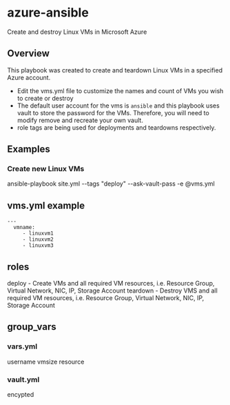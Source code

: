 # azure-ansible
Create and destroy Linux VMs in Microsoft Azure

## Overview
This playbook was created to create and teardown Linux VMs in a specified Azure account. 
- Edit the vms.yml file to customize the names and count of VMs you wish to create or destroy
- The default user account for the vms is `ansible` and this playbook uses vault to store the password for the VMs.  Therefore, you will need to modify remove and recreate your own vault.
- role tags are being used for deployments and teardowns respectively.

## Examples
### Create new Linux VMs 
ansible-playbook site.yml --tags "deploy" --ask-vault-pass -e @vms.yml

## vms.yml example
```
---
  vmname:
     - linuxvm1
     - linuxvm2
     - linuxvm3
```

## roles
deploy - Create VMs and all required VM resources, i.e. Resource Group, Virtual Network, NIC, IP, Storage Account
teardown - Destroy VMS and all required VM resources, i.e. Resource Group, Virtual Network, NIC, IP, Storage Account

## group_vars
### vars.yml
username
vmsize
resource
### vault.yml
encypted 



